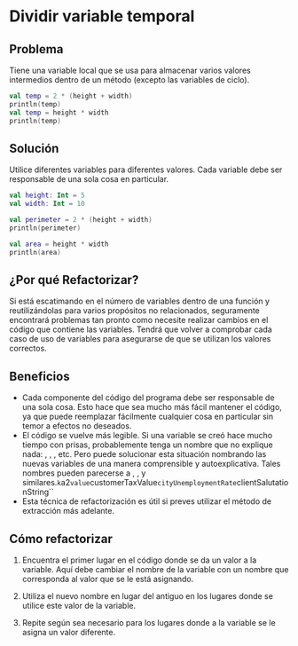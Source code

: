 # Dividir variable temporal

## Problema

Tiene una variable local que se usa para almacenar varios valores intermedios dentro de un método (excepto las variables de ciclo).

```Kotlin
val temp = 2 * (height + width)
println(temp)
val temp = height * width
println(temp)
```

## Solución

Utilice diferentes variables para diferentes valores. Cada variable debe ser responsable de una sola cosa en particular.

```Kotlin
val height: Int = 5
val width: Int = 10

val perimeter = 2 * (height + width)
println(perimeter)

val area = height * width
println(area)
```

## ¿Por qué Refactorizar?

Si está escatimando en el número de variables dentro de una función y reutilizándolas para varios propósitos no relacionados, seguramente encontrará problemas tan pronto como necesite realizar cambios en el código que contiene las variables. Tendrá que volver a comprobar cada caso de uso de variables para asegurarse de que se utilizan los valores correctos.

## Beneficios

* Cada componente del código del programa debe ser responsable de una sola cosa. Esto hace que sea mucho más fácil mantener el código, ya que puede reemplazar fácilmente cualquier cosa en particular sin temor a efectos no deseados.
* El código se vuelve más legible. Si una variable se creó hace mucho tiempo con prisas, probablemente tenga un nombre que no explique nada: , , , etc. Pero puede solucionar esta situación nombrando las nuevas variables de una manera comprensible y autoexplicativa. Tales nombres pueden parecerse a , , y similares.``k``a2``value``customerTaxValue``cityUnemploymentRate``clientSalutationString``
* Esta técnica de refactorización es útil si preves utilizar el método de extracción más adelante.

## Cómo refactorizar

1. Encuentra el primer lugar en el código donde se da un valor a la variable. Aquí debe cambiar el nombre de la variable con un nombre que corresponda al valor que se le está asignando.

2. Utiliza el nuevo nombre en lugar del antiguo en los lugares donde se utilice este valor de la variable.

3. Repite según sea necesario para los lugares donde a la variable se le asigna un valor diferente.
